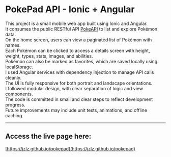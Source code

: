 # PokePad API - Ionic + Angular

This project is a small mobile web app built using Ionic and Angular.  
It consumes the public RESTful API [PokeAPI](https://pokeapi.co) to list and explore Pokémon data.  
On the home screen, users can view a paginated list of Pokémon with names.   
Each Pokémon can be clicked to access a details screen with height, weight, types, stats, images, and abilities.   
Pokémon can also be marked as favorites, which are saved locally using localStorage.  
I used Angular services with dependency injection to manage API calls cleanly.  
The UI is fully responsive for both portrait and landscape orientations.  
I followed modular design, with clear separation of logic and view components.  
The code is committed in small and clear steps to reflect development progress.  
Future improvements may include unit tests, animations, and offline caching.

---

## Access the live page here:

[https://jzlz.github.io/pokepad](https://jzlz.github.io/pokepad)

